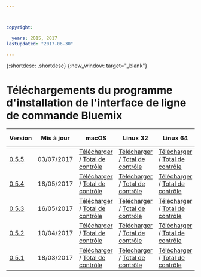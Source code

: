 ```yaml
---



copyright:

  years: 2015, 2017
lastupdated: "2017-06-30"

---
```



{:shortdesc: .shortdesc}
{:new_window: target="_blank"}

# Téléchargements du programme d'installation de l'interface de ligne de commande Bluemix


| Version |  Mis à jour  |  macOS  | Linux 32 | Linux 64 | Windows 32 | Windows 64 | 
|---------|-----------|---------|----------|----------|------------|------------|
| [0.5.5](https://github.com/IBM-Bluemix/bluemix-cli-release/releases/tag/v0.5.5) | 03/07/2017 | [Télécharger](https://plugins.ng.bluemix.net/download/bluemix-cli/0.5.5/osx) / [Total de contrôle](https://plugins.ng.bluemix.net/download/bluemix-cli/0.5.5/osx/checksum) | [Télécharger](https://plugins.ng.bluemix.net/download/bluemix-cli/0.5.5/linux32) / [Total de contrôle](https://plugins.ng.bluemix.net/download/bluemix-cli/0.5.5/linux32/checksum) | [Télécharger](https://plugins.ng.bluemix.net/download/bluemix-cli/0.5.5/linux64) / [Total de contrôle](https://plugins.ng.bluemix.net/download/bluemix-cli/0.5.5/linux64/checksum) | [Télécharger](https://plugins.ng.bluemix.net/download/bluemix-cli/0.5.5/win32) / [Total de contrôle](https://plugins.ng.bluemix.net/download/bluemix-cli/0.5.5/win32/checksum) | [Télécharger](https://plugins.ng.bluemix.net/download/bluemix-cli/0.5.5/win64) / [Total de contrôle](https://plugins.ng.bluemix.net/download/bluemix-cli/0.5.5/win64/checksum) |
| [0.5.4](https://github.com/IBM-Bluemix/bluemix-cli-release/releases/tag/v0.5.4) | 18/05/2017 | [Télécharger](https://plugins.ng.bluemix.net/download/bluemix-cli/0.5.4/osx) / [Total de contrôle](https://plugins.ng.bluemix.net/download/bluemix-cli/0.5.4/osx/checksum) | [Télécharger](https://plugins.ng.bluemix.net/download/bluemix-cli/0.5.4/linux32) / [Total de contrôle](https://plugins.ng.bluemix.net/download/bluemix-cli/0.5.4/linux32/checksum) | [Télécharger](https://plugins.ng.bluemix.net/download/bluemix-cli/0.5.4/linux64) / [Total de contrôle](https://plugins.ng.bluemix.net/download/bluemix-cli/0.5.4/linux64/checksum) | [Télécharger](https://plugins.ng.bluemix.net/download/bluemix-cli/0.5.4/win32) / [Total de contrôle](https://plugins.ng.bluemix.net/download/bluemix-cli/0.5.4/win32/checksum) | [Télécharger](https://plugins.ng.bluemix.net/download/bluemix-cli/0.5.4/win64) / [Total de contrôle](https://plugins.ng.bluemix.net/download/bluemix-cli/0.5.4/win64/checksum) |
| [0.5.3](https://github.com/IBM-Bluemix/bluemix-cli-release/releases/tag/v0.5.3) | 16/05/2017 | [Télécharger](https://plugins.ng.bluemix.net/download/bluemix-cli/0.5.3/osx) / [Total de contrôle](https://plugins.ng.bluemix.net/download/bluemix-cli/0.5.3/osx/checksum) | [Télécharger](https://plugins.ng.bluemix.net/download/bluemix-cli/0.5.3/linux32) / [Total de contrôle](https://plugins.ng.bluemix.net/download/bluemix-cli/0.5.3/linux32/checksum) | [Télécharger](https://plugins.ng.bluemix.net/download/bluemix-cli/0.5.3/linux64) / [Total de contrôle](https://plugins.ng.bluemix.net/download/bluemix-cli/0.5.3/linux64/checksum) | [Télécharger](https://plugins.ng.bluemix.net/download/bluemix-cli/0.5.3/win32) / [Total de contrôle](https://plugins.ng.bluemix.net/download/bluemix-cli/0.5.3/win32/checksum) | [Télécharger](https://plugins.ng.bluemix.net/download/bluemix-cli/0.5.3/win64) / [Total de contrôle](https://plugins.ng.bluemix.net/download/bluemix-cli/0.5.3/win64/checksum) | 
| [0.5.2](https://github.com/IBM-Bluemix/bluemix-cli-release/releases/tag/v0.5.2) | 10/04/2017 | [Télécharger](https://plugins.ng.bluemix.net/download/bluemix-cli/0.5.2/osx) / [Total de contrôle](https://plugins.ng.bluemix.net/download/bluemix-cli/0.5.2/osx/checksum) | [Télécharger](https://plugins.ng.bluemix.net/download/bluemix-cli/0.5.2/linux32) / [Total de contrôle](https://plugins.ng.bluemix.net/download/bluemix-cli/0.5.2/linux32/checksum) | [Télécharger](https://plugins.ng.bluemix.net/download/bluemix-cli/0.5.2/linux64) / [Total de contrôle](https://plugins.ng.bluemix.net/download/bluemix-cli/0.5.2/linux64/checksum) | [Télécharger](https://plugins.ng.bluemix.net/download/bluemix-cli/0.5.2/win32) / [Total de contrôle](https://plugins.ng.bluemix.net/download/bluemix-cli/0.5.2/win32/checksum) | [Télécharger](https://plugins.ng.bluemix.net/download/bluemix-cli/0.5.2/win64) / [Total de contrôle](https://plugins.ng.bluemix.net/download/bluemix-cli/0.5.2/win64/checksum) | 
| [0.5.1](https://github.com/IBM-Bluemix/bluemix-cli-release/releases/tag/v0.5.1) | 18/03/2017 | [Télécharger](https://plugins.ng.bluemix.net/download/bluemix-cli/0.5.1/osx) / [Total de contrôle](https://plugins.ng.bluemix.net/download/bluemix-cli/0.5.1/osx/checksum) | [Télécharger](https://plugins.ng.bluemix.net/download/bluemix-cli/0.5.1/linux32) / [Total de contrôle](https://plugins.ng.bluemix.net/download/bluemix-cli/0.5.1/linux32/checksum) | [Télécharger](https://plugins.ng.bluemix.net/download/bluemix-cli/0.5.1/linux64) / [Total de contrôle](https://plugins.ng.bluemix.net/download/bluemix-cli/0.5.1/linux64/checksum) | [Télécharger](https://plugins.ng.bluemix.net/download/bluemix-cli/0.5.1/win32) / [Total de contrôle](https://plugins.ng.bluemix.net/download/bluemix-cli/0.5.1/win32/checksum) | [Télécharger](https://plugins.ng.bluemix.net/download/bluemix-cli/0.5.1/win64) / [Total de contrôle](https://plugins.ng.bluemix.net/download/bluemix-cli/0.5.1/win64/checksum) | 
